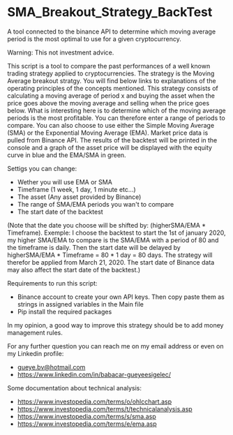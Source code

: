 # SMA_Breakout_Strategy_BackTest
  A tool connected to the binance API to determine which moving average period is the most optimal to use for a given cryptocurrency.

  Warning: This not investment advice.
  
  This script is a tool to compare the past performances of a well known trading strategy applied to cryptocurrencies. The strategy is the Moving Average breakout stratgy.
  You will find below links to explanations of the operating principles of the concepts mentioned. This strategy consists of calculating a moving average of period x and 
  buying the asset when the price goes above the moving average and selling when the price goes below. What is interesting here is to determine which of the moving average
  periods is the most profitable. You can therefore enter a range of periods to compare. You can also choose to use either the Simple Moving Average (SMA) or the Exponential
  Moving Average (EMA). Market price data is pulled from Binance API. The results of the backtest will be printed in the console and a graph of the asset price will be displayed
  with the equity curve in blue and the EMA/SMA in green.
  
  
  Settigs you can change:
  - Wether you will use EMA or SMA
  - Timeframe (1 week, 1 day, 1 minute etc...)
  - The asset (Any asset provided by Binance)
  - The range of SMA/EMA periods you wan't to compare
  - The start date of the backtest
  
  (Note that the date you choose will be shifted by: (higherSMA/EMA * Timeframe). Exemple: I choose the backtest to start the 1st of january 2020, my higher SMA/EMA to compare 
  is the SMA/EMA with a period of 80 and the timeframe is daily. Then the start date will be delayed by higherSMA/EMA * Timeframe = 80 * 1 day = 80 days. The strategy will
  therefor be applied from March 21, 2020. The start date of Binance data may also affect the start date of the backtest.)

  Requirements to run this script:
  - Binance account to create your own API keys. Then copy paste them as strings in assigned variables in the Main file
  - Pip install the required packages

  In my opinion, a good way to improve this strategy should be to add money management rules.

  For any further question you can reach me on my email address or even on my Linkedin profile:
  - gueye.bv@hotmail.com
  - https://www.linkedin.com/in/babacar-gueyeesigelec/
  
  Some documentation about technical analysis:
  - https://www.investopedia.com/terms/o/ohlcchart.asp
  - https://www.investopedia.com/terms/t/technicalanalysis.asp
  - https://www.investopedia.com/terms/s/sma.asp
  - https://www.investopedia.com/terms/e/ema.asp
